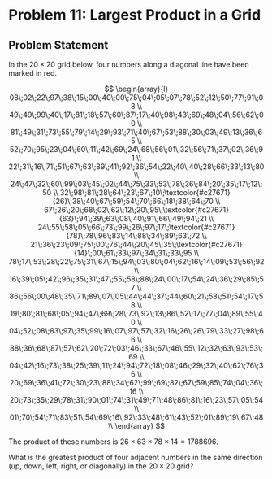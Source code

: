 # Problem 11: Largest Product in a Grid

## Problem Statement

In the $20×20$ grid below, four numbers along a diagonal line have been marked in red.

$$
\begin{array}{l}
08\;02\;22\;97\;38\;15\;00\;40\;00\;75\;04\;05\;07\;78\;52\;12\;50\;77\;91\;08 \\
49\;49\;99\;40\;17\;81\;18\;57\;60\;87\;17\;40\;98\;43\;69\;48\;04\;56\;62\;00 \\
81\;49\;31\;73\;55\;79\;14\;29\;93\;71\;40\;67\;53\;88\;30\;03\;49\;13\;36\;65 \\
52\;70\;95\;23\;04\;60\;11\;42\;69\;24\;68\;56\;01\;32\;56\;71\;37\;02\;36\;91 \\
22\;31\;16\;71\;51\;67\;63\;89\;41\;92\;36\;54\;22\;40\;40\;28\;66\;33\;13\;80 \\
24\;47\;32\;60\;99\;03\;45\;02\;44\;75\;33\;53\;78\;36\;84\;20\;35\;17\;12\;50 \\
32\;98\;81\;28\;64\;23\;67\;10\;\textcolor{#c27671}{26}\;38\;40\;67\;59\;54\;70\;66\;18\;38\;64\;70 \\
67\;26\;20\;68\;02\;62\;12\;20\;95\;\textcolor{#c27671}{63}\;94\;39\;63\;08\;40\;91\;66\;49\;94\;21 \\
24\;55\;58\;05\;66\;73\;99\;26\;97\;17\;\textcolor{#c27671}{78}\;78\;96\;83\;14\;88\;34\;89\;63\;72 \\
21\;36\;23\;09\;75\;00\;76\;44\;20\;45\;35\;\textcolor{#c27671}{14}\;00\;61\;33\;97\;34\;31\;33\;95 \\
78\;17\;53\;28\;22\;75\;31\;67\;15\;94\;03\;80\;04\;62\;16\;14\;09\;53\;56\;92 \\
16\;39\;05\;42\;96\;35\;31\;47\;55\;58\;88\;24\;00\;17\;54\;24\;36\;29\;85\;57 \\
86\;56\;00\;48\;35\;71\;89\;07\;05\;44\;44\;37\;44\;60\;21\;58\;51\;54\;17\;58 \\
19\;80\;81\;68\;05\;94\;47\;69\;28\;73\;92\;13\;86\;52\;17\;77\;04\;89\;55\;40 \\
04\;52\;08\;83\;97\;35\;99\;16\;07\;97\;57\;32\;16\;26\;26\;79\;33\;27\;98\;66 \\
88\;36\;68\;87\;57\;62\;20\;72\;03\;46\;33\;67\;46\;55\;12\;32\;63\;93\;53\;69 \\
04\;42\;16\;73\;38\;25\;39\;11\;24\;94\;72\;18\;08\;46\;29\;32\;40\;62\;76\;36 \\
20\;69\;36\;41\;72\;30\;23\;88\;34\;62\;99\;69\;82\;67\;59\;85\;74\;04\;36\;16 \\
20\;73\;35\;29\;78\;31\;90\;01\;74\;31\;49\;71\;48\;86\;81\;16\;23\;57\;05\;54 \\
01\;70\;54\;71\;83\;51\;54\;69\;16\;92\;33\;48\;61\;43\;52\;01\;89\;19\;67\;48 \\
\end{array}
$$

The product of these numbers is $26 × 63 × 78 × 14 = 1788696$.

What is the greatest product of four adjacent numbers in the same direction (up, down, left, right, or diagonally) in the $20×20$ grid?